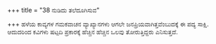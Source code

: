 +++
title = "38 ನುಡಿದು ತಲೆದೂಗಿಸುವ"

+++
ಹಳೆಯ ಕಾವ್ಯಗಳ ಗಮಕವಾಚನ ವ್ಯಾಖ್ಯಾನಗಳು ಆಗಲೇ ಜನಪ್ರಿಯವಾಗಿತ್ತವೆಂಬುದಕ್ಕೆ ಈ ಪದ್ಯ ಸಾಕ್ಷಿ. ಆದುದರಿಂದ ಕವಿಗಳು ಷಟ್ಪದಿ ಪ್ರಕಾರಕ್ಕೆ ಹೆಚ್ಚಿನ  ಹೆಚ್ಚಿನ ಒಲವು ತೋರುತ್ತಿದ್ದರು ಎನಿಸುತ್ತದೆ.